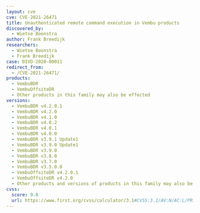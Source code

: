 ```yaml
---
layout: cve
cve: CVE-2021-26471
title: Unauthenticated remote command execution in Vembu products
discovered_by:
  - Wietse Boonstra
author: Frank Breedijk
researchers:
  - Wietse Boonstra
  - Frank Breedijk
case: DIVD-2020-00011
redirect_from:
  - /CVE-2021-26471/
products:
  - VembuBDR
  - VembuOffsiteDR
  - Other products in this family may also be effected
versions:
  - VembuBDR v4.2.0.1
  - VembuBDR v4.2.0
  - VembuBDR v4.1.0
  - VembuBDR v4.0.2
  - VembuBDR v4.0.1
  - VembuBDR v4.0.0
  - VembuBDR v3.9.1 Update1
  - VembuBDR v3.9.0 Update1
  - VembuBDR v3.9.0
  - VembuBDR v3.8.0
  - VembuBDR v3.7.0
  - VembuBDR v3.5.0.0
  - VembuOffsiteDR v4.2.0.1
  - VembuOffsiteDR v4.2.0
  - Other products and versions of products in this family may also be effected
cvss:
  score: 9.8
  url: https://www.first.org/cvss/calculator/3.1#CVSS:3.1/AV:N/AC:L/PR:N/UI:N/S:U/C:H/I:H/A:H
---
```


